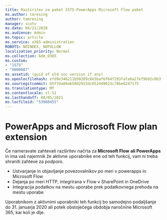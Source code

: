 ```yaml
---
title: Razširitev za paket 1575-PowerApps Microsoft Flow paket
ms.author: toresing
author: tomresing
manager: scotv
ms.date: 04/21/2020
ms.audience: Admin
ms.topic: article
ms.service: o365-administration
ROBOTS: NOINDEX, NOFOLLOW
localization_priority: Normal
ms.collection: Adm_O365
ms.custom:
- "1575"
- "9000087"
ms.assetid: (guid of old soc version if any)
ms.openlocfilehash: efd9e346211b50209c8e5baf6f64f293fafa6a27ef9b92c8b3f6fade889307a4
ms.sourcegitcommit: b5f7da89a650d2915dc652449623c78be6247175
ms.translationtype: MT
ms.contentlocale: sl-SI
ms.lasthandoff: 08/05/2021
ms.locfileid: "53960455"
---
```

# <a name="powerapps-and-microsoft-flow-plan-extension"></a>PowerApps and Microsoft Flow plan extension

Če nameravate zahtevati razširitev načrta za **Microsoft Flow** **ali PowerApps** in ima vaš najemnik že aktivne uporabnike ene od teh funkcij, vam ni treba shraniti zahteve za podporo.

- Ustvarjanje in objavljanje povezovalnikov po meri v powerapps in Microsoft Flow
- Dejanja po meri HTTP, integrirana v Flow v SharePoint in OneDrive
- Integracija podatkov na mestu uporabe prek podatkovnega prehoda na mestu uporabe

Uporabnikom z aktivnimi uporabniki teh funkcij bo samodejno podaljšanje do 31. januarja 2020 ali potek obstoječega obdobja naročnine Microsoft 365, kar koli je dlje.